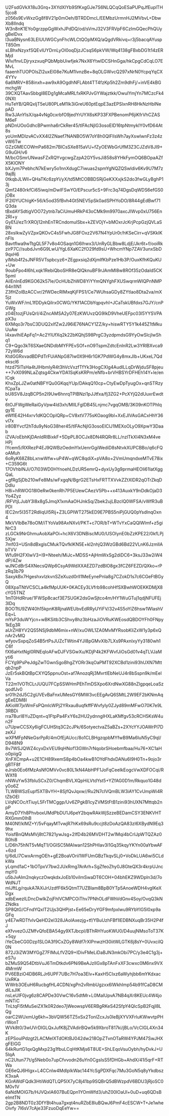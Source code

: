 U2FsdGVkX18u3Grq+3XYdXIYb9SfKxgGJe7S6NLQCqQoESaPUPqJfEuplTH5jco8
z056s9EvWxzGg8f8V21p0mOeh/BTRDDmcL/EEMbzUrmnHJ2MVbvL+DbwXb8Ilndq
W3n8nK1EYo0grzppGgWxhJPdDQ/od/sVmJ32V3FRVpF6CzImGQecPhQUygBelDvx
l3uaBNysn63LEIUUWGCynFhcWLCtQOpMXQ/aQgdVRkivq+r3j5bacqAYuspT850m
sLBhxNzyxfSQEvlUYDrnLyOI0oqDjzJCsqS6pkVW/Wq4138gFBxbDG1t14zERMjd
Wlv/fnvLDjryxzxuqPQbMpbUiwfjek7NxX6YtwIDCSHnGga/hkCpgCdCqLO7EMvL
faaenhTUOPOlsZl2uxEI08e7KuM1lvnzBe+8qOLGWvcQ297xNrN0YcpqYqCX4YYv
6a6MRV+858inxh+aw9xA9OgdhNFLAbt4TT4fzKp5h2Zm9dhFj/+inVE4kBGmchgW
39CXQTAavSbbgl8EDg1gMcaMRLfxRKPJvGYWajztkk/OwulYmjYn7MCzcFk40NXt
HuTeYB/QRQxljT5eU80PLeM1Ik3iGreU60ptEqpE3azEPSlxnRH8HkNzHblNepAD
Rw3JAnYIsX/qa4vNg0cxrbfO9jedYrUYX6sKP33FXPBenomP6jiKfrVhCZASM6eF
pNDnUOoGdhcBPwmha6rCkRer45/tlFAcNjIG3osoEID16tpNtmykIY0vfD64At8s
yoUmMDIzvACvXX4I2ZNaef7NANBO5W7oY8h0QIFllsWh7ayXswlwnFz3z4zvW6Tw
GZzGMECOWmPa682m7BlCsSXe815aVU+fZyOEWbGrUfM3Z3CJZdV8JI9+G9uGH/v6
M/bcOSmrUNwasFZxRQYvgcwgZzpA2GY5vsJi858s8YHkFymOQ6BOpaAZfX5KlONY
bXJym7PebhcN7kEwry5o1nnXdugC7iwuas2spmYgNQZQSwldiv6Kv9U7M7z9ajBj
0tkqbJLWll+QHaTKc6zpYi/yX/td5MtCOBBDSRjGeKXXxjkS2do3fwGLyBghP13j
Qmf2480rkfCi65iwq/mDwIFSwYO/EPscur5cS+9Frc3q74DgsDqWDS6efGS0jOBx
lF2l0YUChIgK+56/k5od35fBvh4Gt5NEV5pSk0adSPHYoDO/8R44gEdBwf71Q3da
tBxdAYSdtigVOO72ytnb7aCiUmuHRkP43oCMk9m9970axcJlWvp0xU756En2RI+y
GyEfJ/ezTrXROj12nhEnTRCndomulSbx+kZEVOjY+bMOxrJcKrjPcpGzjQVLaSBN
28xsIkwZyVZpxQKOvC4s5FwhJG8FOxz2V67N4YpUr0r/hKSeCirr+qVSKkIKnFIs
Bavtflwa9wTtgQL5F7v8o4OSaqn1G6lhwx3/UnRyGLBbw8LdjE/Jkr6t+f/ooiRk
zirP7C//subdJvn6G9LwU/YgL6XaKC2fO29fd9sU+WhcmYNp7ZAV3unxSbD9qxH6
yIMsb4f2sJNFR5VTspbcyz6+ZEgpxsiq2dXjmIfKbPze1Hb3P/OuxKfhKQuKU+Uw
9oubFpo4I6hLxqk1RebiQboSHR8eQlQknuBF9rJAmMI8w8ROf35zOdaId5CK5pmI
AiIEnInEd9KGO62k57Ie/OcHUbZhWD8YiYYmQNYghFXUSwqrmWIQPnNMP64n1IN1
Z3fHZolBzACCvr/2fWDecRlMxqKjFPS1/Ce7WUhsaGDy8ZYtlao8Dta2va/mX5jz
YuWxWF/mL1fDDykQiIrx0CWG/YKf1ACDbYqpqvhI+JCaTskUBfdxs7GJY/cnPGWg
z04EtozjFUsQrI/4iZncAMSA2y07EzKWUvzQG9IkD9VheUEFpc03l5YYSVPApX3u
6XMqo3r7bsC3DUQ2xIfZw2J96iE76NACY1ZZ/ky+hiswRTY5Y1k445Z1tMkuUuAw
l4xavlhiEApFq1+Ac2YlUfXq2k22bKQhjS98PrgC3yzdpmdsG9YyOwSlcjlwShq1
C9+Qgo3kT6SXaeGNDdbMYFPEvSOf+nO9TspmZdtcEnlnR2Lw3YRlBXvca972yW6d
KtdGGRxvadBDPdTrFUiANpG87lw0X9H6r1GK7PdWG4y8mxJIb+UKxeL7Qdekscl6
htzd75ITsHa4tJlHbmlyR4t3hVcVxzfTfYk3HogCXIg4AudILLqDrWjduSF8pjeu
++7vX099NLaZqtsg4CkwYDA1SqKsKRPm/eNfb+brVHBSYrDFHEh14Y+le/enICqk
KhxZpLJZw0atNBFYQu0GKqqYUp/DAkqQ10cp+CtyEwDpTyugOx+qnSTRzyfCpaTa
bU8SV8JzqBCP5n2I9Uw6hnrqTPlBNzi1pJJtfxa/fj3ZG2+PcXYjQ2dUuxrEwdtv
6tOJFWgWeRaiGyVpw4ld3xh/MlILFgIDB45Lnjmc7vgqOMB/3K09nKOTPhIqgy1E
eWflE42H4xrv1dKQCOpIQRp+CV8xtV775sKOaog9bl+XxEJIVAsGACxHhY36vI7x
ir80BYvcf2hTdu9yNoG38her45/tlFAcNjIG3osoEIClJ1MEXoOLyO9XpwY3Daab
iZVA/oEbhKjDAnldRIBixkF+5DpPL8OCJx8DN4RQRr8LL/nzlTkXI4N3xM4veHPj
IYcem5/RXRezP4EJ9QWBzOedmYlxUenrGgiWediD8sNtvkXUPCBBo/q6cFQoAMuh
6oRyK68Z8bLxnwWfw+uP4W+qWC8qdiX+pVA8o+2VmUmqndxeMTvE78ix+C359G6t
17OVhblNJi/O7l03WD0HYnoehLDzUR5emrQ+dyxUy3g9prmaHEOIi61IatXggQaL
+gfRgSjDb210wFe8Ms/wFxgqN/BgrG2ETsHxFRTTXVvkZZtXlDR2qOTrZkqDDdlu
H8i+hRWOG18l0eRw0kenRh7P5EUewCAezV5Pb++x413AuxkY9nDdkOjaD3Yo4Zyz
/RFVtjLJubY3l8x8g5JmqX1xmAaOHJnkSq/Zbek2ujLBzclQ0WFSA/vWfR3uBPDl
IEC2nr5I35T2RdliqUl5Rij+Z3LGPIWT275kED9E7PBS5niPjGUQ0pYsdInqOxn4
MkVVIbBe78oOM/iTYoVa98AxNXvI/PKT+c7OR/bT+WTvYxCaQQlWlmf+z5giNrC3
zLGCk9NrGhmuAobXaPOi+hcX6V3DNBiscMU0/USOIynE0bZzKPE22/0kfLPj5Xjw
7mf03+USn8dBxglsCMukTQvfkIKN5E+kl2nhjQ3WzGBd6Bd22VLnK6JzmlIAbTVV
Wfu9H2FXlwV3+I9+Nteeh/MiJc+MDSS+AjHmWxSg2diDC6+3ksJ33w2iW4dP/4Zw
wJNCdBrS4XNecsQWp6CsyA9WdXXAEZD7zdBlO8gx3fCZ6FEZD/QXko+rPzRq3b79
SaxykBx7HgeshxvlzkvnSZeXuzd0rll1MeEynePnIa8g7CZokD1s7c6CGeFtBGyQ
08XpaTNtVCSCLa4kfMpUUK+0KACEy3LVfrb98cohHfSXBwhWOEKKDMjX8cYG5TNZ
1mT0HdRrue/1FWSp8cacf3E7SUGK2dsGwSjtco4m/HY1WuGTuj1qdjNFUFEj3lDq
BOOTtU9ZW40h15kpnK8RjnaWEUbvEdRRyUYiFV/32v4S5oYiZ6hsw1WlashVEq+L
mYsP3duWYjcn+wBKSitb3CShvy8hz3bHzaJiOVRuKWEosdQBDOYFh0FNpy1kEg3R
aUrZH8YV2QS5NSj9dbM6mix+nW/xuOWL1ZA0MvMYRsobKliZxW1y3p6xQnAr2vMQ
wfyovSxpqZoS4B5rtPsJUZcTWtin4YJI8pGMvXIb7LXs9PAxnIxyYy3180wh1C6f
fXI6aHxtNgl0RNEqIoAFwDJFVSGwXu/KDjP4k2KFWvfJiOsGd01v4qTLVJaMyti6
FCYg9PsPeJdgZwTGwnSgoBhgZYORr3kqOaPMT92XCBd1zini93hUXN7Mttqb2npP
JzEr5skBQtBpCXYQ5ppnuOst+af7AnozqRj3MvrtlEbNeUJ4r8bSspn9k/mEelVa
T22m1VOTtCLrJUQU7FCpSSWHmPEhTmDSXpo6XrdNwXG88nZlgpqeLoaSzqodfJv0
sr01h2dJ5C2gUVEvBaFnxUMesGY6MW3vcEEgAvQ6SMtL2W9EF2bKNmAqgEeEDM8I
AKioW7jxWmFsPQmIcWPj2YRxau8uqfkffFWvfyIy0ZJyd89mMFwO70K7e9L3RBDi
rra78urI8YuZDqnt+q1FtpPa4FxY6s2HU2ydnnglHXLaKMfgv53cRCH5KsW4un2F
u7UpwCCSXy6igFCUHStq3C2cJPk/6SotyectvaZ5aBZs+2XYcYYJOAWrPl7DzeXJ
wXPMFpNNeGsrPpR/4mOfEjAUcc/8o1CLBHgzqpbMYfwB9Ma6IuN5yC9qI/D948N9
8v7WSJQWZ4cyxDxVEU9qHNof13GWn7rNqobrSHoebmfbaa/Hu76+XC1aHo0piigQ
XnFXCmpA+u2E1CH89lxemS8p4bOa4kwB1OYdFhdxDANu6I9H0Tn+9ojo3rgBTF8f
eJrsb0Eo6fMzAsNfOMVv0vc80L1kN4AbHPF1JoFqCeeIkEogcVwXDFOCqi/RWXf8
nNWuYw53fbIuSCxZ0/ChqmBVLXQpHiLVtdYst5+YZfAG0D1m/Rkquo1G48dy0o6Z
TLWBWSzEupf5XTBvYH+8SjfQvJqxw//Ru2N7cIVQmBLW3iAY1CvUmpWi4RtZbOEl
LVqNCOc/tTiuyL5FrTMCggp/Uv6ZPgkB1cyZVMStFtB1zini93hUXN7Mttqb2npP
AmyD7Yh8PhvboxUMdPbDU1J6peY2bqwRAkWjSzzeBEDamCSY3ENKVHTRXGmm0IhB
M40Nf/kIMZ+Y/5vFqayMTvwjR7hKx69sRu9ccjt8zDoAzQA83zl6XBydN9Eq39hx
YoisfBnQMsMVj8tC7821ywJsg+2IfD4b26MVDHT2w1Mqi4bCrIJpWTQZAz0R0hi8
L/D6h75hNT5vMqT1/OGISC5MAlwan12ShPHIav3I1Gq35kqyYKYn00aYbwAF+6zd
tj/6dLI7CwxArmgOEh+gE2BoaVOrii1WFUmGBzTkqvSLj0+VoDkLUA6wi5CLdkWa
yLqmd1aC+1bOTpxV7bw2JUxRmg7ArArh+SgZfeoZhy0J8GteQX3r4krpUJncmpY0
u5bJvAIm2nqkyczOwqkdxJoEb10viImSwaDT6COH+04bhEKZ9WDpln3d/7oWdNJT
mlJftLg/rqukA7AXiJrUzdfF6k5QtmT7UZBlam8BpB0YTp5AnoeWDH4vgIKeXDgx
xdbEwezlLDncDwIkZojFhlVCMPCOiThv7PNhOLdFWhVdGnv4Soy/OvqQ3kNZNdks
SP8QtG/CFndYQxlT2Ujs3QHPjst+Ee65eDryYGF9mfpxIwu9RYbYIG5I0xp9aGFq
y4E7wRDTfvlvQeHD2eI328JAolAxezjg+tf/YBuUzhFBf1lEDBNXuqBr35H2P4fJ
eXfvvezOJZMfvQfoEBA54gy9XTJbcpl/BThRHYuoKWU0/D4uujNMsoToT37K+5qy
iYeCbeCG0Dzp1SLOA3f9CxZGy8Wdf7rXIPnwzH30iitWLGTK6j8sY+0UvxcilQ0N
872J3iZW3MYGgZ7FIMuLfVZQ9+IDivFMeLiDaBJN3mkObi7PC/y3e4C1g3j+eS7u
bZMuS9Q54DtbVuJ6TmDtkdv6PNi9BeAJzIIGx8pTAnFxXF3cwxc0M6nx9VX4MrmW
PV6EBziO4DB6RLJr6UPF7UBc7H7oa3EIv+KaxH5CIxz6aWyhjbb6mYKdxacUxRKa
WWrb3OEuH6RucbgfHL4CDN/xgPn2vRmbUgzxx6lWkhImp54b91fCaD8CMdiLsJIK
nsLeUlF0jvg6z8CAPDe30VwC16v5dtMr+L0MaIUpvA7NB4qXr8KEUc4W4jomNTiC
TnLtqFl5tMuSeiZX1k0R2deo7jWeowspV6ERBgRKeS42SfpY4QlcSpB2FqjI8LQg
oarC2WUxmUg6kh+3bVQW56TZ5xSx2TonlZcxJs0IeBjXYVXFrluKWwvtpPHrWonT
WVk8t0/3wUVrDlGLQxJufK8jZVAdirBQw5k9XbroT817ki/jBLo/VcCIGL4Xn34K
zEPSoulPdzgt2LACMeIXTdOKtBJ042dw218OpZTvnOTaRW4YPJM47SwJHXgFElGG
64kRurtG1qxQgMxp23g1fbuLCqHtKMjs6T8UE+ShLEqoVsuOybh/hyDvkJ+U5IqA
nC2Utun77t/g5Neb0o7upCfvvodn26uYn0CgsIsS5fDHGb+AhdX/41i5qrF+RTWa
GE6eQJ6Hlgx+L4CCnlw4MdlplkWac144YcSgPDXFqc7Mu3GoN5q8yYkdbszK3xaA
KGrAWdFQdk3HtiWdQTLQP5lX7yC8j41bp9SQBrQ5dBWzpdV6BDU3jRjoSC0M0v1V
6aNdMOlG7b/HJVQxIA607BuEQpn1YOmWfd3/uhZ00lOaUl+0uD+uq6QDsBeImtTN
2gp2B8NDT0z3DfYBt4hua7gxqt4nuRZbE8luBQwJ6PmF4cESCW+T+Je1wheOivfy
7I6sV7cAje33FzuoDqEeYw==
